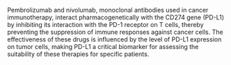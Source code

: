 Pembrolizumab and nivolumab, monoclonal antibodies used in cancer immunotherapy, interact pharmacogenetically with the CD274 gene (PD-L1) by inhibiting its interaction with the PD-1 receptor on T cells, thereby preventing the suppression of immune responses against cancer cells. The effectiveness of these drugs is influenced by the level of PD-L1 expression on tumor cells, making PD-L1 a critical biomarker for assessing the suitability of these therapies for specific patients.